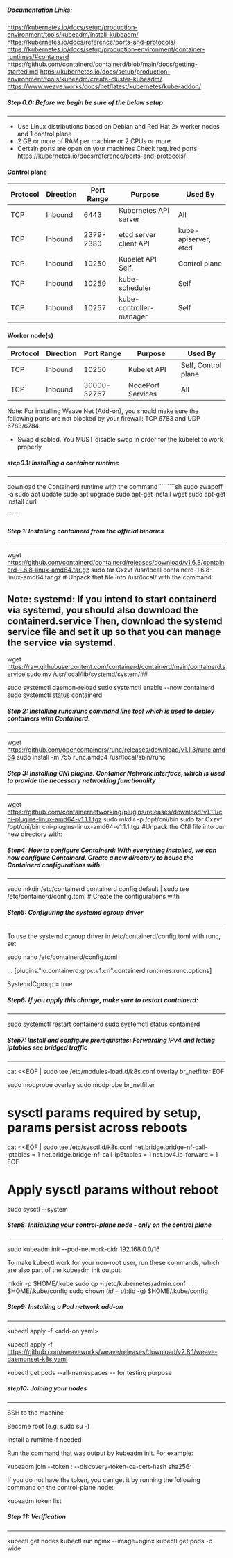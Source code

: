 ##### Documentation Links:

https://kubernetes.io/docs/setup/production-environment/tools/kubeadm/install-kubeadm/
https://kubernetes.io/docs/reference/ports-and-protocols/
https://kubernetes.io/docs/setup/production-environment/container-runtimes/#containerd
https://github.com/containerd/containerd/blob/main/docs/getting-started.md
https://kubernetes.io/docs/setup/production-environment/tools/kubeadm/create-cluster-kubeadm/
https://www.weave.works/docs/net/latest/kubernetes/kube-addon/


##### Step 0.0: Before we begin be sure of the below setup
-----------------
- Use Linux distributions based on Debian and Red Hat 2x worker nodes and 1 control plane
- 2 GB or more of RAM per machine or 2 CPUs or more
- Certain ports are open on your machines
Check required ports: https://kubernetes.io/docs/reference/ports-and-protocols/

#### Control plane

|Protocol	 |Direction	|Port Range	|Purpose	|Used By
|-------|-----------|-------|---------------|----------|
|TCP	|Inbound	|6443	|Kubernetes API server	|All
|TCP	|Inbound	|2379-2380	|etcd server client API	|kube-apiserver, etcd
|TCP	|Inbound	|10250	|Kubelet API	Self, |Control plane
|TCP	|Inbound	|10259	|kube-scheduler	|Self
|TCP	|Inbound	|10257	|kube-controller-manager	|Self

#### Worker node(s)

|Protocol|	Direction|	Port Range|	Purpose|	Used By
|---------|----------|------------|-------|---------|
|TCP	|Inbound	|10250	|Kubelet API	|Self, Control plane
|TCP	|Inbound	|30000-32767	|NodePort Services|	All

Note: For installing Weave Net (Add-on), you should make sure the following ports are not blocked by your firewall: TCP 6783 and UDP 6783/6784.

- Swap disabled. You MUST disable swap in order for the kubelet to work properly

##### step0.1: Installing a container runtime
--------------------------------------------------
download the Containerd runtime with the command
´´´´´´´´sh
sudo swapoff -a
sudo apt update
sudo apt upgrade
sudo apt-get install wget
sudo apt-get install curl

´´´´´´
##### Step 1: Installing containerd from the official binaries
----------

wget https://github.com/containerd/containerd/releases/download/v1.6.8/containerd-1.6.8-linux-amd64.tar.gz
sudo tar Cxzvf /usr/local containerd-1.6.8-linux-amd64.tar.gz       # Unpack that file into /usr/local/ with the command:

Note: systemd: If you intend to start containerd via systemd, you should also download the containerd.service
Then, download the systemd service file and set it up so that you can manage the service via systemd.
-------------
wget https://raw.githubusercontent.com/containerd/containerd/main/containerd.service
sudo mv /usr/local/lib/systemd/system/##

sudo systemctl daemon-reload
sudo systemctl enable --now containerd
sudo systemctl status containerd


##### Step 2: Installing runc:runc command line tool which is used to deploy containers with Containerd.
--------------
wget https://github.com/opencontainers/runc/releases/download/v1.1.3/runc.amd64
sudo install -m 755 runc.amd64 /usr/local/sbin/runc

##### Step 3: Installing CNI plugins: Container Network Interface, which is used to provide the necessary networking functionality
------------

wget https://github.com/containernetworking/plugins/releases/download/v1.1.1/cni-plugins-linux-amd64-v1.1.1.tgz
sudo mkdir -p /opt/cni/bin
sudo tar Cxzvf /opt/cni/bin cni-plugins-linux-amd64-v1.1.1.tgz       #Unpack the CNI file into our new directory with:

##### Step4: How to configure Containerd: With everything installed, we can now configure Containerd. Create a new directory to house the Containerd configurations with:
--------------------
sudo mkdir /etc/containerd
containerd config default | sudo tee /etc/containerd/config.toml  # Create the configurations with

##### Step5: Configuring the systemd cgroup driver
---------
To use the systemd cgroup driver in /etc/containerd/config.toml with runc, set

sudo nano /etc/containerd/config.toml

  ...
  [plugins."io.containerd.grpc.v1.cri".containerd.runtimes.runc.options]
 
SystemdCgroup = true

##### Step6: If you apply this change, make sure to restart containerd:
---------

sudo systemctl restart containerd
sudo systemctl status containerd


##### Step7: Install and configure prerequisites: Forwarding IPv4 and letting iptables see bridged traffic
---------------------------------------
cat <<EOF | sudo tee /etc/modules-load.d/k8s.conf
overlay
br_netfilter
EOF

sudo modprobe overlay
sudo modprobe br_netfilter

# sysctl params required by setup, params persist across reboots
cat <<EOF | sudo tee /etc/sysctl.d/k8s.conf
net.bridge.bridge-nf-call-iptables  = 1
net.bridge.bridge-nf-call-ip6tables = 1
net.ipv4.ip_forward                 = 1
EOF

# Apply sysctl params without reboot
sudo sysctl --system

##### Step8: Initializing your control-plane node - only on the control plane
--------------------------------------------------------------------

sudo kubeadm init --pod-network-cidr 192.168.0.0/16

To make kubectl work for your non-root user, run these commands, which are also part of the kubeadm init output:

mkdir -p $HOME/.kube
sudo cp -i /etc/kubernetes/admin.conf $HOME/.kube/config
sudo chown $(id -u):$(id -g) $HOME/.kube/config


##### Step9: Installing a Pod network add-on
-----------------------------------

kubectl apply -f <add-on.yaml>

kubectl apply -f https://github.com/weaveworks/weave/releases/download/v2.8.1/weave-daemonset-k8s.yaml

kubectl get pods --all-namespaces  -- for testing purpose

##### step10: Joining your nodes
----------------------------
SSH to the machine

Become root (e.g. sudo su -)

Install a runtime if needed

Run the command that was output by kubeadm init. For example:

kubeadm join --token <token> <control-plane-host>:<control-plane-port> --discovery-token-ca-cert-hash sha256:<hash>

If you do not have the token, you can get it by running the following command on the control-plane node:

kubeadm token list

##### Step 11: Verification
-----------
kubectl get nodes
kubectl run nginx --image=nginx
kubectl get pods -o wide



